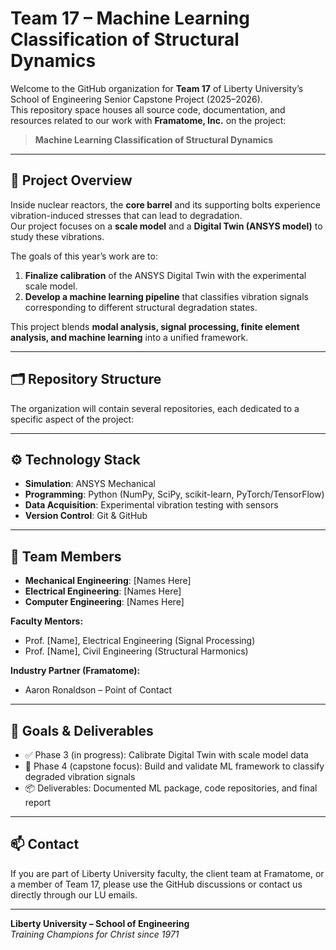 # Team 17 – Machine Learning Classification of Structural Dynamics  

Welcome to the GitHub organization for **Team 17** of Liberty University’s School of Engineering Senior Capstone Project (2025–2026).  
This repository space houses all source code, documentation, and resources related to our work with **Framatome, Inc.** on the project:  

> **Machine Learning Classification of Structural Dynamics**  

---

## 📖 Project Overview  
Inside nuclear reactors, the **core barrel** and its supporting bolts experience vibration-induced stresses that can lead to degradation.  
Our project focuses on a **scale model** and a **Digital Twin (ANSYS model)** to study these vibrations.  

The goals of this year’s work are to:  
1. **Finalize calibration** of the ANSYS Digital Twin with the experimental scale model.  
2. **Develop a machine learning pipeline** that classifies vibration signals corresponding to different structural degradation states.  

This project blends **modal analysis, signal processing, finite element analysis, and machine learning** into a unified framework.  

---

## 🗂 Repository Structure  
The organization will contain several repositories, each dedicated to a specific aspect of the project:  


---

## ⚙️ Technology Stack  
- **Simulation**: ANSYS Mechanical  
- **Programming**: Python (NumPy, SciPy, scikit-learn, PyTorch/TensorFlow)  
- **Data Acquisition**: Experimental vibration testing with sensors  
- **Version Control**: Git & GitHub  

---

## 👥 Team Members  
- **Mechanical Engineering**: [Names Here]  
- **Electrical Engineering**: [Names Here]  
- **Computer Engineering**: [Names Here]  

**Faculty Mentors:**  
- Prof. [Name], Electrical Engineering (Signal Processing)  
- Prof. [Name], Civil Engineering (Structural Harmonics)  

**Industry Partner (Framatome):**  
- Aaron Ronaldson – Point of Contact  

---

## 📌 Goals & Deliverables  
- ✅ Phase 3 (in progress): Calibrate Digital Twin with scale model data  
- 🚧 Phase 4 (capstone focus): Build and validate ML framework to classify degraded vibration signals  
- 📦 Deliverables: Documented ML package, code repositories, and final report  

---

## 📫 Contact  
If you are part of Liberty University faculty, the client team at Framatome, or a member of Team 17, please use the GitHub discussions or contact us directly through our LU emails.  

---

**Liberty University – School of Engineering**  
*Training Champions for Christ since 1971*  
